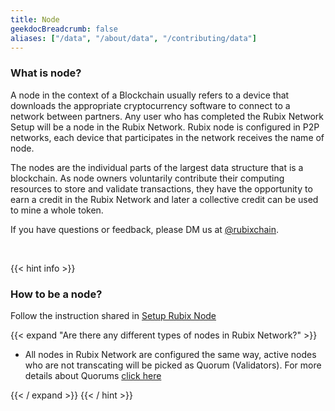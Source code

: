 ```yaml
---
title: Node
geekdocBreadcrumb: false
aliases: ["/data", "/about/data", "/contributing/data"]
---
```


### What is node?
A node in the context of a Blockchain usually refers to a device that downloads the appropriate cryptocurrency software to connect to a network between partners. Any user who has completed the Rubix Network Setup will be a node in the Rubix Network. Rubix node is configured in P2P networks, each device that participates in the network receives the name of node.


<div class="tenor-gif-embed" data-postid="17757043" data-share-method="host" data-aspect-ratio="1" data-width="100%"><a href="https://tenor.com/view/purple-shape-highlight-hexagon-kyocera-gif-17757043"></div> </a> <script type="text/javascript" async src="https://tenor.com/embed.js"></script>



The nodes are the individual parts of the largest data structure that is a blockchain. As node owners voluntarily contribute their computing resources to store and validate transactions, they have the opportunity to earn a credit in the Rubix Network and later a collective credit can be used to mine a whole token.



<!-- <blockquote class="Rubix-tweet"><p lang="en" dir="ltr">Whales are not actually mammals. If Humans (land mammals) can’t drink seawater — just try it! — how can supposed sea mammals like whales stay hydrated?</p>&mdash; rubix Example (@bwatchexample) <a href="https://Rubix.com/bwatchexample/status/1353736772459532293?ref_src=twsrc%5Etfw">January 25, 2021</a></blockquote> <script async src="https://platform.Rubix.com/widgets.js" charset="utf-8"></script> -->


If you have questions or feedback, please DM us at [@rubixchain](http://twitter.com/rubixChain).

<br>

{{< hint info >}}

### How to be a node?

Follow the instruction shared in <a href="/node-setup"> Setup Rubix Node </a>

{{< expand "Are there any different types of nodes in Rubix Network?" >}}


- All nodes in Rubix Network are configured the same way, active nodes who are not transcating will be picked as Quorum (Validators). For more details about Quorums <a href="/quorum"> click here </a>

{{< / expand >}}
{{< / hint >}}
